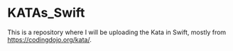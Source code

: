 # KATAs_Swift

This is a repository where I will be uploading the Kata in Swift, mostly from https://codingdojo.org/kata/.
